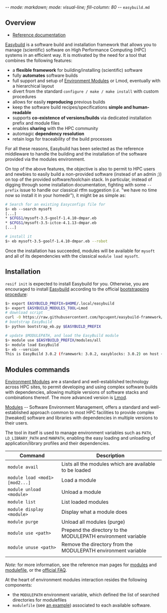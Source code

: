 -*- mode: markdown; mode: visual-line; fill-column: 80 -*-
`easybuild.md`

## Overview

* [Reference documentation](http://easybuild.readthedocs.org/)

[Easybuild](https://hpcugent.github.io/easybuild) is a software build and installation framework that allows you to manage (scientific) software on High Performance Computing (HPC) systems in an efficient way.
It is motivated by the need for a tool that combines the following features:

* a __flexible framework__ for building/installing (scientific) software
* fully __automates__ software builds
* full support and setup of [Environment Modules](http://modules.sourceforge.net/) or Lmod, eventually with a hierarchical layout
* divert from the standard `configure / make / make install` with custom procedures
* allows for easily __reproducing__ previous builds
* keep the software build recipes/specifications __simple and human-readable__
* supports __co-existence of versions/builds__ via dedicated installation prefix and module files
* enables __sharing__ with the HPC community
* automagic __dependency resolution__
* retain logs for traceability of the build processes

For all these reasons, Easybuild has been selected as the reference middleware to handle the building and the installation of the software provided via the modules environment.

On top of the above features, the objective is also to permit to HPC users and newbies to easily build a non-provided software (instead of an admin ;)) on top of the provided software/toolchain stack.
In particular, instead of digging through some installation documentation, fighting with some `--prefix` issue to handle our classical rtfm suggestion (_i.e._ "we have no time now so install it in your homedir"), it might be as simple as:

```bash
# Search for an existing Easyconfigs file for
$> eb --search mysoft
[...]
* $CFGS1/mysoft-3.5-goolf-1.4.10-dmpar.eb
* $CFGS1/mysoft-3.5-ictce-4.1.13-dmpar.eb
[...]

# install it
$> eb mysoft-3.5-goolf-1.4.10-dmpar.eb --robot
```

Once the installation has succeeded, modules will be available for `mysoft` and all of its dependencies with the classical `module load mysoft`.

## Installation

`resif init` is expected to install Easybuild for you.
Otherwise, you are encouraged to install [Easybuild](https://hpcugent.github.io/easybuild) according to the official [bootstrapping procedure](http://easybuild.readthedocs.io/en/latest/Installation.html#bootstrapping-easybuild):

~~~bash
$> export EASYBUILD_PREFIX=$HOME/.local/easybuild
$> export EASYBUILD_MODULES_TOOL=Lmod
# download script
curl -O https://raw.githubusercontent.com/hpcugent/easybuild-framework/develop/easybuild/scripts/bootstrap_eb.py
# bootstrap EasyBuild
$> python bootstrap_eb.py $EASYBUILD_PREFIX

# update $MODULEPATH, and load the EasyBuild module
$> module use $EASYBUILD_PREFIX/modules/all
$> module load EasyBuild
$> eb --version
This is EasyBuild 3.0.2 (framework: 3.0.2, easyblocks: 3.0.2) on host <hostname>
~~~

## Modules commands

[Environment Modules](http://modules.sourceforge.net/) are a standard and well-established technology across HPC sites, to permit developing and using complex software builds with dependencies, allowing multiple versions of software stacks and combinations thereof. The more advanced version is [Lmod](https://www.tacc.utexas.edu/research-development/tacc-projects/lmod).

[Modules](http://modules.sourceforge.net/) -- Software Environment Management, offers a standard and well-established approach common to most HPC facilities to provide complex [tweaked] software and libraries with dependencies in multiple versions to their users.

The tool in itself is used to manage environment variables such as `PATH`, `LD_LIBRARY_PATH` and `MANPATH`, enabling the easy loading and unloading of application/library profiles and their dependencies.


| Command                        | Description                                                   |
|--------------------------------|---------------------------------------------------------------|
| `module avail`                 | Lists all the modules which are available to be loaded        |
| `module load <mod1> [mod2...]` | Load a module                                                 |
| `module unload <module>`       | Unload a module                                               |
| `module list`                  | List loaded modules                                           |
| `module display <module>`      | Display what a module does                                    |
| `module purge`                 | Unload all modules (purge)                                    |
| `module use <path>`            | Prepend the directory to the MODULEPATH environment variable  |
| `module unuse <path>`          | Remove the directory from the MODULEPATH environment variable |
|                                |                                                               |

*Note:* for more information, see the reference man pages for [modules](http://modules.sourceforge.net/man/module.html) and [modulefile](http://modules.sourceforge.net/man/modulefile.html), or the [official FAQ](http://sourceforge.net/p/modules/wiki/FAQ/).

At the heart of environment modules interaction resides the following components:

* the `MODULEPATH` environment variable, which defined the list of searched directories for modulefiles
* `modulefile` (see [an example](https://www.nersc.gov/assets/modulefile_example)) associated to each available software.
